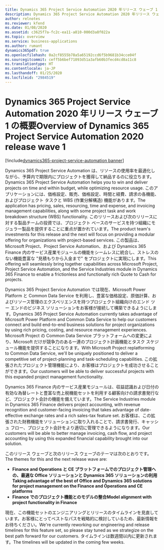 ```yaml
---
title: Dynamics 365 Project Service Automation 2020 年リリース ウェーブ 1 の概要
description: Dynamics 365 Project Service Automation 2020 年リリース ウェーブ 1 の概要
author: relnotes
ms.reviewer: kfend
ms.date: 01/08/2020
ms.assetid: c3625f7a-fc2c-ea11-a810-000d3a8f022a
ms.topic: overview
ms.service: business-applications
ms.author: rumant
dynamics365pdf: true
ms.openlocfilehash: 0a2cf8555b78a5a65192ccd6f5b9681b34cce04f
ms.sourcegitcommit: ceff5b6bef71093d51a3afb60b3fecd4cd8a11c8
ms.translationtype: HT
ms.contentlocale: ja-JP
ms.lasthandoff: 01/25/2020
ms.locfileid: "2984519"
---
```

# <a name="overview-of-dynamics-365-project-service-automation-2020-release-wave-1"></a><span data-ttu-id="81572-103">Dynamics 365 Project Service Automation 2020 年リリース ウェーブ 1 の概要</span><span class="sxs-lookup"><span data-stu-id="81572-103">Overview of Dynamics 365 Project Service Automation 2020 release wave 1</span></span>
[!include[dynamics365-project-service-automation banner](../includes/dynamics365-project-service-automation.md)]

<!--overview start-->
<span data-ttu-id="81572-104">Dynamics 365 Project Service Automation は、リソースの使用率を最適化しながら、予算内で期限内にプロジェクトを獲得して納品するのに役立ちます。</span><span class="sxs-lookup"><span data-stu-id="81572-104">Dynamics 365 Project Service Automation helps you to win and deliver projects on time and within budget, while optimizing resource usage.</span></span> <span data-ttu-id="81572-105">このアプリケーションには、価格設定、販売、価格設定、時間と経費、請求の各機能、およびプロジェクト タスクと WBS (作業分解構造) 機能があります。</span><span class="sxs-lookup"><span data-stu-id="81572-105">The application has pricing, sales, resourcing, time and expense, and invoicing management capabilities, along with some project task and work breakdown structure (WBS) functionality.</span></span> <span data-ttu-id="81572-106">このリリースおよび次のリリースに対する製品チームの投資では、プロジェクト ベースのサービスを持つ組織にモジュラー製品を提供することに重点が置かれています。</span><span class="sxs-lookup"><span data-stu-id="81572-106">The product team's investments for this release and the next will focus on providing a modular offering for organizations with project-based services.</span></span> <span data-ttu-id="81572-107">この製品は、Microsoft Project、Project Service Automation、および Dynamics 365 Finance 内のサービス産業モジュールの機能をシームレスに統合し、ストレスのない機能豊富な "見積もりから入金まで" をプロジェクトに実現にします。</span><span class="sxs-lookup"><span data-stu-id="81572-107">This offering will seamlessly bring together capabilities across Microsoft Project, Project Service Automation, and the Service Industries module in Dynamics 365 Finance to enable a frictionless and functionally rich Quote to Cash for projects.</span></span>

<span data-ttu-id="81572-108">Dynamics 365 Project Service Automation では現在、Microsoft Power Platform と Common Data Service を利用し、豊富な価格設定、原価計算、およびリソース管理のエクスペリエンスを持つプロジェクト組織向けのエンド ツー エンドのビジネス ソリューションをお客様が接続して構築できるようにします。</span><span class="sxs-lookup"><span data-stu-id="81572-108">Dynamics 365 Project Service Automation currently takes advantage of Microsoft Power Platform and Common Data Service to help our customers connect and build end-to-end business solutions for project organizations by using rich pricing, costing, and resource management experiences.</span></span> <span data-ttu-id="81572-109">Microsoft Project の Common Data Service プラットフォームへの変更により、Microsoft だけが競争力のある一連のプロジェクト計画機能とタスク スケジュール機能を提供することになります。</span><span class="sxs-lookup"><span data-stu-id="81572-109">With Microsoft Project replatforming to Common Data Service, we'll be uniquely positioned to deliver a competitive set of project-planning and task-scheduling capabilities.</span></span> <span data-ttu-id="81572-110">この拡張されたプロジェクト管理機能により、お客様はプロジェクトを成功させることができます。</span><span class="sxs-lookup"><span data-stu-id="81572-110">Our customers will be able to deliver successful projects with this expanded project management functionality.</span></span> 

<span data-ttu-id="81572-111">Dynamics 365 Finance 内のサービス産業モジュールは、収益認識および日付の有効な為替レートと豊富な売上税機能セットを利用する顧客向けの請求書発行など、プロジェクト会計の機能を備えています。</span><span class="sxs-lookup"><span data-stu-id="81572-111">The Service Industries module in Dynamics 365 Finance delivers project accounting, with revenue recognition and customer-facing invoicing that takes advantage of date-effective exchange rates and a rich sales-tax feature set.</span></span> <span data-ttu-id="81572-112">お客様は、この拡張された財務機能をソリューションに取り入れることで、請求書発行、キャッシュ フロー、プロジェクト会計をより適切に管理できるようになります。</span><span class="sxs-lookup"><span data-stu-id="81572-112">Our customers will be able to better manage invoicing, cash flow, and project accounting by using this expanded financial capability brought into our solution.</span></span>

<span data-ttu-id="81572-113">このリリース ウェーブと次のリリース ウェーブのテーマは次のとおりです。</span><span class="sxs-lookup"><span data-stu-id="81572-113">The themes for this and the next release wave are:</span></span>

- <span data-ttu-id="81572-114">**Finance and Operations と CE プラットフォームでのプロジェクト管理への、最適な Office ソリューションと Dynamics 365 ソリューションの利用**</span><span class="sxs-lookup"><span data-stu-id="81572-114">**Taking advantage of the best of Office and Dynamics 365 solutions for project management on the Finance and Operations and CE platforms**</span></span>
- <span data-ttu-id="81572-115">**Finance でのプロジェクト機能とのモデルの整合**</span><span class="sxs-lookup"><span data-stu-id="81572-115">**Model alignment with project functionality in Finance**</span></span>

<span data-ttu-id="81572-116">現在、この機能セットのエンジニアリングとリリースのタイムラインを見直しています。お客様にとってベストなパスを戦略的に検討しているため、最新情報をお待ちください。</span><span class="sxs-lookup"><span data-stu-id="81572-116">We're currently reworking our engineering and release timelines for this feature set, so please stay tuned as we strategize on the best path forward for our customers.</span></span> <span data-ttu-id="81572-117">タイムラインは数週間以内に更新されます。</span><span class="sxs-lookup"><span data-stu-id="81572-117">The timelines will be updated in the coming few weeks.</span></span> 

<!--overview end-->